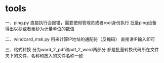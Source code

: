 # tools
一、ping.py
   直接执行会报错，需要使用管理员或者root身份执行
   批量ping设备得出以秒或者毫秒为计量单位的数值
   
二、windcard_msk.py
   用来计算IP地址的通配符（反掩码）
   直接讲IP输入即可
   
三、格式转换
   分为word_2_pdf和pdf_2_word两部分
   都是批量转换代码所在文件夹下的文件，名称和放入的文件名称一致
